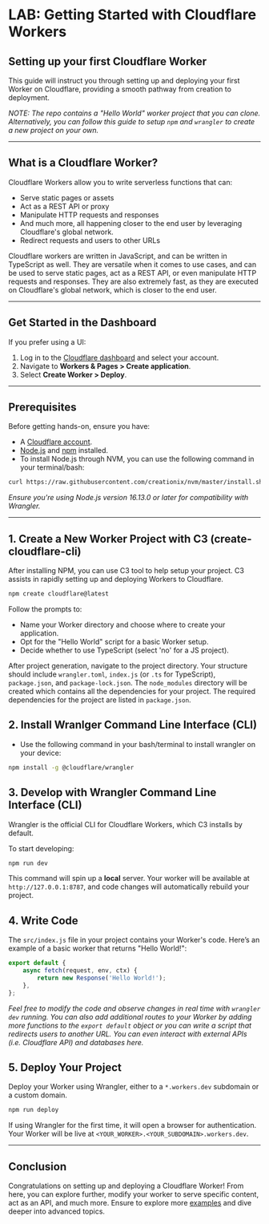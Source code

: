# LAB: Getting Started with Cloudflare Workers

## Setting up your first Cloudflare Worker

This guide will instruct you through setting up and deploying your first Worker on Cloudflare, providing a smooth pathway from creation to deployment.

*NOTE: The repo contains a "Hello World" worker project that you can clone. Alternatively, you can follow this guide to setup `npm` and `wrangler` to create a new project on your own.*

---
## What is a Cloudflare Worker?

Cloudflare Workers allow you to write serverless functions that can:
- Serve static pages or assets
- Act as a REST API or proxy
- Manipulate HTTP requests and responses
- And much more, all happening closer to the end user by leveraging Cloudflare's global network.
- Redirect requests and users to other URLs

Cloudflare workers are written in JavaScript, and can be written in TypeScript as well. They are versatile when it comes to use cases, and can be used to serve static pages, act as a REST API, or even manipulate HTTP requests and responses. They are also extremely fast, as they are executed on Cloudflare's global network, which is closer to the end user.

---
## Get Started in the Dashboard

If you prefer using a UI:
1. Log in to the [Cloudflare dashboard](https://dash.cloudflare.com/) and select your account.
2. Navigate to **Workers & Pages > Create application**.
3. Select **Create Worker > Deploy**.

---
## Prerequisites

Before getting hands-on, ensure you have:
- A [Cloudflare account](https://dash.cloudflare.com/sign-up).
- [Node.js](https://nodejs.org/) and [npm](https://www.npmjs.com/get-npm) installed.
- To install Node.js through NVM, you can use the following command in your terminal/bash:
```bash
curl https://raw.githubusercontent.com/creationix/nvm/master/install.sh | bash && source ~/.bashrc   && nvm install 18.16.0 && nvm use 18.16.0
```
*Ensure you're using Node.js version 16.13.0 or later for compatibility with Wrangler.*

---
## 1. Create a New Worker Project with C3 (create-cloudflare-cli)

After installing NPM, you can use C3 tool to help setup your project. C3 assists in rapidly setting up and deploying Workers to Cloudflare.

```bash
npm create cloudflare@latest
```

Follow the prompts to:
- Name your Worker directory and choose where to create your application.
- Opt for the "Hello World" script for a basic Worker setup.
- Decide whether to use TypeScript (select 'no' for a JS project).

After project generation, navigate to the project directory. Your structure should include `wrangler.toml`, `index.js` (or `.ts` for TypeScript), `package.json`, and `package-lock.json`. The `node_modules` directory will be created which contains all the dependencies for your project. The required dependencies for the project are listed in `package.json`.

## 2. Install Wranlger Command Line Interface (CLI)
- Use the following command in your bash/terminal to install wrangler on your device:
```bash
npm install -g @cloudflare/wrangler
```

## 3. Develop with Wrangler Command Line Interface (CLI)

Wrangler is the official CLI for Cloudflare Workers, which C3 installs by default.

To start developing:
```bash
npm run dev
```

This command will spin up a **local** server. Your worker will be available at `http://127.0.0.1:8787`, and code changes will automatically rebuild your project.

## 4. Write Code

The `src/index.js` file in your project contains your Worker's code. Here’s an example of a basic worker that returns "Hello World!":

```javascript
export default {
	async fetch(request, env, ctx) {
		return new Response('Hello World!');
	},
};
```

*Feel free to modify the code and observe changes in real time with `wrangler dev` running. You can also add additional routes to your Worker by adding more functions to the `export default` object or you can write a script that redirects users to another URL. You can even interact with external APIs (i.e. Cloudflare API) and databases here.*

## 5. Deploy Your Project

Deploy your Worker using Wrangler, either to a `*.workers.dev` subdomain or a custom domain.

```bash
npm run deploy
```

If using Wrangler for the first time, it will open a browser for authentication. Your Worker will be live at `<YOUR_WORKER>.<YOUR_SUBDOMAIN>.workers.dev`.

---
## Conclusion

Congratulations on setting up and deploying a Cloudflare Worker! From here, you can explore further, modify your worker to serve specific content, act as an API, and much more. Ensure to explore more [examples](https://developers.cloudflare.com/workers/examples) and dive deeper into advanced topics.
